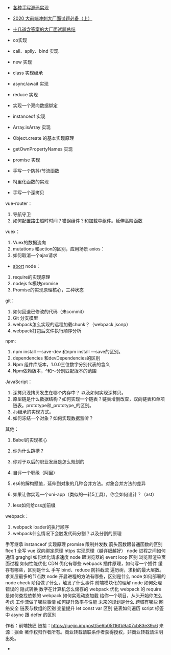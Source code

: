 
- [各种手写源码实现](https://mp.weixin.qq.com/s/9xvI37cKpSRFRMhQ2yc_zg)
- [2020 大前端冲刺大厂面试题必备（上）](https://mp.weixin.qq.com/s/8GJhks2F-XJPJiAZinzWHQ)
- [十几道含答案的大厂面试题总结](https://mp.weixin.qq.com/s/dKCtX-S6-UyojTfTiqxNww)

- co实现
- call、aplly、bind 实现
- new 实现
- class 实现继承
- async/await 实现
- reduce 实现
- 实现一个双向数据绑定
- instanceof 实现
- Array.isArray 实现
- Object.create 的基本实现原理
- getOwnPropertyNames 实现
- promise 实现
- 手写一个防抖/节流函数
- 柯里化函数的实现
- 手写一个深拷贝



vue-router：
1. 导航守卫
2. 如何配置路由超时时间？错误组件？和加载中组件。延伸高阶函数

vuex：
1. Vuex的数据流向
2. mutations 和action的区别，应用场景
axios：
1. 如何取消一个ajax请求
- [abort](https://developer.mozilla.org/zh-CN/docs/Web/API/XMLHttpRequest/abort)
node：
1. require的实现原理
2. nodejs fs模块promise
3. Promise的实现原理核心，三种状态

git：
1. 如何回退已修改的代码（未commit）
2. Git 分支模型
3. webpack怎么实现的远程加载chunk？（webpack jsonp）
4. webpack打包后文件执行顺序分析

npm:

1. npm install —save-dev 和npm install —save的区别。
2.  dependencies 和devDependencies的区别
3. Npm 组件库版本，1.0.0三位数字分别代表的含义
4. Npm依赖版本，^和～分别匹配版本的范围


JavaScript：

1. 深拷贝浅拷贝发生在哪个内存中？ 以及如何实现深拷贝。
2. 原型链是什么数据结构？如何实现一个链表？链表增删改查，双向链表和单项链表。prototype和_prototype_的区别。
3. Js继承的实现方式。
4. 如何冻结一个对象？如何实现数据监听？

其他：

1. Babel的实现核心
2. 你为什么跳槽？
3. 你对于以后的职业发展是怎么规划的
4. 自评一个职级（阿里）


1. es6的解构赋值，延伸到对象的几种合并方法。对象合并方法的差异
2. 如果让你实现一个uni-app（类似的一转5工具），你会如何设计？（ast）
3. less如何给css加前缀

webpack：
1. webpack loader的执行顺序
2. webpack什么情况下会触发代码分割？以及分割的原理



手写继承
instanceof 实现原理
promise 限制并发数
箭头函数跟普通函数的区别
flex 1 全写
vue 双向绑定原理
https 实现原理（越详细越好）
node 进程之间如何通讯
graghgl 如何优化请求速度
node 跟浏览器的 event loop 区别
浏览器渲染页面过程
如何性能优化
CDN 优化有哪些
webpack 插件原理，如何写一个插件
缓存有哪些，区别是什么
手写 bind、reduce
防抖截流
遍历树，求树的最大层数。求某层最多的节点数
node 开启进程的方法有哪些，区别是什么
node 如何部署的
node check 阶段做了什么，触发了什么事件
前端模块化的理解
node 如何处理错误的
隐式转换
数字在计算机怎么储存的
webpack 优化
webpack 的 require 是如何查找依赖的
webpack 如何实现动态加载
给你一个项目，从头开始你怎么考虑
工作流做了哪些事情
如何提升效率与性能
未来的规划是什么
跨域有哪些
网络安全
链表与数组的区别
变量提升 let const var 区别
链表如何遍历
script 标签中 async 跟 defer 的区别

作者：前端技匠
链接：https://juejin.im/post/5e6b05116fb9a07cb83e39c6
来源：掘金
著作权归作者所有。商业转载请联系作者获得授权，非商业转载请注明出处。


- [](https://www.webpackjs.com/comparison/)